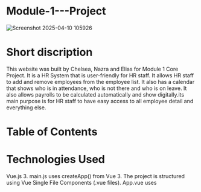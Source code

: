 # Module-1---Project
![Screenshot 2025-04-10 105926](https://github.com/user-attachments/assets/05d5800b-d099-4338-8716-7afd52af8cbe)

# Short discription
This website was built by Chelsea, Nazra and Elias for Module 1 Core Project. It is a HR System that is user-friendly for HR staff. It allows HR staff to add and remove employees from the employee list. It also has a calendar that shows who is in attendance, who is not there and who is on leave. It also allows payrolls to be calculated automatically and show digitally.its main purpose is for HR staff to have easy access to all employee detail and everything else. 

# Table of Contents
# Technologies Used
Vue.js 3. main.js uses createApp() from Vue 3. The project is structured using Vue Single File Components (.vue files). App.vue uses <script setup>, part of the Composition API introduced in Vue 3. Vue Router. Imported as router in main.js and used via <RouterView /> in App.vue. Enables single-page app routing/navigation. Pinia (or Vuex). A store is imported and used in main.js and App.vue (useMainStore()). If it's Pinia, it would be the modern state management tool; if it's Vuex, then the classic one. (Can confirm with store.js file. Bootstrap 5. main.js imports Bootstrap CSS and JS bundles: js. Copy. Edit. import 'bootstrap/dist/css/bootstrap.min.css'. import 'bootstrap/dist/js/bootstrap.bundle.min.js'. Tailwind CSS (Possible). Based on utility class names in App.vue, e.g., flex, h-screen, dark:bg-black, this suggests Tailwind CSS is also being used. Confirmable by checking tailwind.config.js. Service Worker / PWA Support. The import ./registerServiceWorker suggests Progressive Web App (PWA) functionality is set up. Custom Components. Components like <AppHeader />, <AppSidebar />, and <AppFooter /> indicate a modular layout with reusable Vue components.

# Setup instructions
# Key features
1. Login Page
2. Home Page
3. Employee List
4. Attendance Calendar
5. Payroll

# link to live demo
http://localhost:8081/AttendanceView 

# Author
Chelsea Tandy
chelseatandy9@gmail.com

